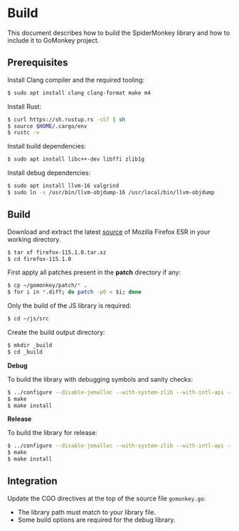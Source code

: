 # Build

This document describes how to build the SpiderMonkey library and how to include it to GoMonkey project.

## Prerequisites

Install Clang compiler and the required tooling:

```bash
$ sudo apt install clang clang-format make m4
```

Install Rust:

```bash
$ curl https://sh.rustup.rs -sSf | sh
$ source $HOME/.cargo/env
$ rustc -v
```

Install build dependencies:

```bash
$ sudo apt install libc++-dev libffi zlib1g
```

Install debug dependencies:

```bash
$ sudo apt install llvm-16 valgrind
$ sudo ln -s /usr/bin/llvm-objdump-16 /usr/local/bin/llvm-objdump
```

## Build

Download and extract the latest [source](https://ftp.mozilla.org/pub/firefox/releases/115.1.0esr/source/) of Mozilla Firefox ESR in your working directory.

```bash
$ tar xf firefox-115.1.0.tar.xz
$ cd firefox-115.1.0
```

First apply all patches present in the **patch** directory if any:

```bash
$ cp ~/gomonkey/patch/* .
$ for i in *.diff; do patch -p0 < $i; done
```

Only the build of the JS library is required:

```bash
$ cd ~/js/src
```

Create the build output directory:

```bash
$ mkdir _build
$ cd _build
```

**Debug**

To build the library with debugging symbols and sanity checks:

```bash
$ ../configure --disable-jemalloc --with-system-zlib --with-intl-api --enable-debug --disable-optimize --enable-hardening --enable-gc-probes --enable-gczeal --enable-valgrind --prefix=/workspace/gomonkey/deps/lib/linux_amd64/debug
$ make
$ make install
```

**Release**

To build the library for release:

```bash
$ ../configure --disable-jemalloc --with-system-zlib --with-intl-api --disable-debug --enable-optimize --enable-hardening --enable-strip --prefix=/workspace/gomonkey/deps/lib/linux_amd64/release
$ make
$ make install
```

## Integration

Update the CGO directives at the top of the source file `gomonkey.go`:

* The library path must match to your library file.
* Some build options are required for the debug library.
